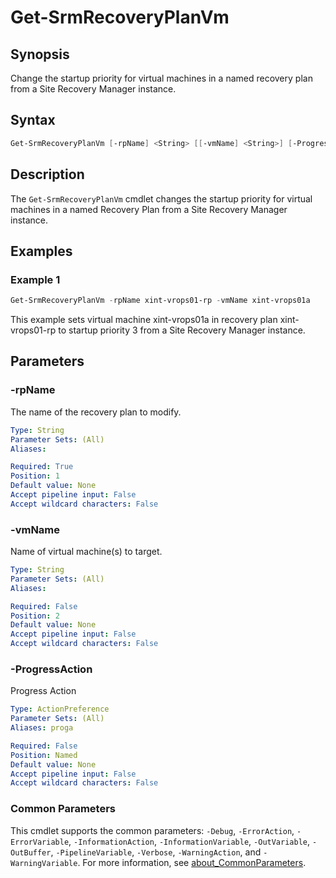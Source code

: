 # Get-SrmRecoveryPlanVm

## Synopsis

Change the startup priority for virtual machines in a named recovery plan from a Site Recovery Manager instance.

## Syntax

```powershell
Get-SrmRecoveryPlanVm [-rpName] <String> [[-vmName] <String>] [-ProgressAction <ActionPreference>] [<CommonParameters>]
```

## Description

The `Get-SrmRecoveryPlanVm` cmdlet changes the startup priority for virtual machines in a named Recovery
Plan from a Site Recovery Manager instance.

## Examples

### Example 1

```powershell
Get-SrmRecoveryPlanVm -rpName xint-vrops01-rp -vmName xint-vrops01a
```

This example sets virtual machine xint-vrops01a in recovery plan xint-vrops01-rp to startup priority 3 from a Site Recovery Manager instance.

## Parameters

### -rpName

The name of the recovery plan to modify.

```yaml
Type: String
Parameter Sets: (All)
Aliases:

Required: True
Position: 1
Default value: None
Accept pipeline input: False
Accept wildcard characters: False
```

### -vmName

Name of virtual machine(s) to target.

```yaml
Type: String
Parameter Sets: (All)
Aliases:

Required: False
Position: 2
Default value: None
Accept pipeline input: False
Accept wildcard characters: False
```

### -ProgressAction

Progress Action

```yaml
Type: ActionPreference
Parameter Sets: (All)
Aliases: proga

Required: False
Position: Named
Default value: None
Accept pipeline input: False
Accept wildcard characters: False
```

### Common Parameters

This cmdlet supports the common parameters: `-Debug`, `-ErrorAction`, `-ErrorVariable`, `-InformationAction`, `-InformationVariable`, `-OutVariable`, `-OutBuffer`, `-PipelineVariable`, `-Verbose`, `-WarningAction`, and `-WarningVariable`. For more information, see [about_CommonParameters](http://go.microsoft.com/fwlink/?LinkID=113216).
